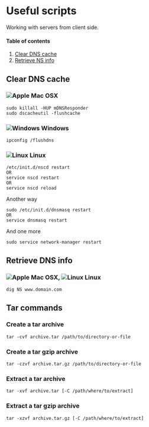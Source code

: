 # Useful scripts 
Working with servers from client side.

#### Table of contents
1. [Clear DNS cache](#clear-dns-cache)
2. [Retrieve NS info](#retrieve-ns-info)

## Clear DNS cache

### ![Apple](http://yaro.info/assets/brand/apple/apple-logo@24.png) Mac OSX

	sudo killall -HUP mDNSResponder
	sudo dscacheutil -flushcache

### ![Windows](http://yaro.info/assets/brand/microsoft/windows-logo@24.png) Windows

	ipconfig /flushdns

### ![Linux](http://yaro.info/assets/brand/linux/linux-logo@24.png) Linux

	/etc/init.d/nscd restart
	OR
	service nscd restart
	OR
	service nscd reload

Another way 

	sudo /etc/init.d/dnsmasq restart
	OR
	service dnsmasq restart

And one more

	sudo service network-manager restart


## Retrieve DNS info

### ![Apple](http://yaro.info/assets/brand/apple/apple-logo@24.png) Mac OSX, ![Linux](http://yaro.info/assets/brand/linux/linux-logo@24.png) Linux

	dig NS www.domain.com
	
## Tar commands

### Create a tar archive

	tar -cvf archive.tar /path/to/directory-or-file
	
### Create a tar gzip archive

	tar -czvf archive.tar.gz /path/to/directory-or-file 
	
### Extract a tar archive

	tar -xvf archive.tar [-C /path/where/to/extract]

### Extract a tar gzip archive

	tar -xzvf archive.tar.gz [-C /path/where/to/extract]
	
